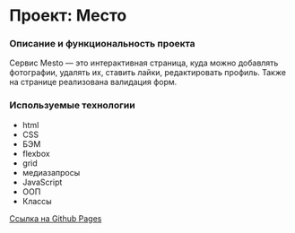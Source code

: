 # Проект: Место

### Описание и функциональность проекта

Сервис Mesto — это интерактивная страница, куда можно добавлять фотографии, удалять их, ставить лайки, редактировать профиль. Также на странице реализована валидация форм.

### Используемые технологии

* html
* CSS
* БЭМ
* flexbox
* grid
* медиазапросы
* JavaScript
* ООП
* Классы

[Ссылка на Github Pages](https://marias1403.github.io/mesto/)
